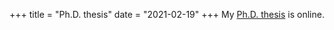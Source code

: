 +++
title = "Ph.D. thesis"
date = "2021-02-19"
+++
My [Ph.D. thesis](https://tel.archives-ouvertes.fr/tel-03047081/document) is online.

